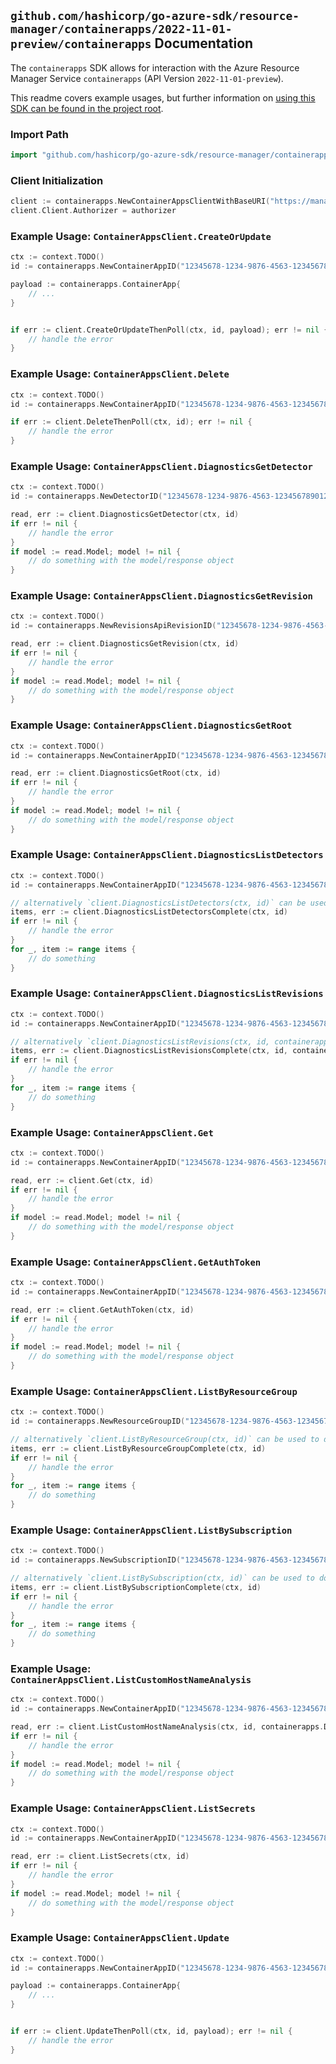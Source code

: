 
## `github.com/hashicorp/go-azure-sdk/resource-manager/containerapps/2022-11-01-preview/containerapps` Documentation

The `containerapps` SDK allows for interaction with the Azure Resource Manager Service `containerapps` (API Version `2022-11-01-preview`).

This readme covers example usages, but further information on [using this SDK can be found in the project root](https://github.com/hashicorp/go-azure-sdk/tree/main/docs).

### Import Path

```go
import "github.com/hashicorp/go-azure-sdk/resource-manager/containerapps/2022-11-01-preview/containerapps"
```


### Client Initialization

```go
client := containerapps.NewContainerAppsClientWithBaseURI("https://management.azure.com")
client.Client.Authorizer = authorizer
```


### Example Usage: `ContainerAppsClient.CreateOrUpdate`

```go
ctx := context.TODO()
id := containerapps.NewContainerAppID("12345678-1234-9876-4563-123456789012", "example-resource-group", "containerAppValue")

payload := containerapps.ContainerApp{
	// ...
}


if err := client.CreateOrUpdateThenPoll(ctx, id, payload); err != nil {
	// handle the error
}
```


### Example Usage: `ContainerAppsClient.Delete`

```go
ctx := context.TODO()
id := containerapps.NewContainerAppID("12345678-1234-9876-4563-123456789012", "example-resource-group", "containerAppValue")

if err := client.DeleteThenPoll(ctx, id); err != nil {
	// handle the error
}
```


### Example Usage: `ContainerAppsClient.DiagnosticsGetDetector`

```go
ctx := context.TODO()
id := containerapps.NewDetectorID("12345678-1234-9876-4563-123456789012", "example-resource-group", "containerAppValue", "detectorValue")

read, err := client.DiagnosticsGetDetector(ctx, id)
if err != nil {
	// handle the error
}
if model := read.Model; model != nil {
	// do something with the model/response object
}
```


### Example Usage: `ContainerAppsClient.DiagnosticsGetRevision`

```go
ctx := context.TODO()
id := containerapps.NewRevisionsApiRevisionID("12345678-1234-9876-4563-123456789012", "example-resource-group", "containerAppValue", "revisionValue")

read, err := client.DiagnosticsGetRevision(ctx, id)
if err != nil {
	// handle the error
}
if model := read.Model; model != nil {
	// do something with the model/response object
}
```


### Example Usage: `ContainerAppsClient.DiagnosticsGetRoot`

```go
ctx := context.TODO()
id := containerapps.NewContainerAppID("12345678-1234-9876-4563-123456789012", "example-resource-group", "containerAppValue")

read, err := client.DiagnosticsGetRoot(ctx, id)
if err != nil {
	// handle the error
}
if model := read.Model; model != nil {
	// do something with the model/response object
}
```


### Example Usage: `ContainerAppsClient.DiagnosticsListDetectors`

```go
ctx := context.TODO()
id := containerapps.NewContainerAppID("12345678-1234-9876-4563-123456789012", "example-resource-group", "containerAppValue")

// alternatively `client.DiagnosticsListDetectors(ctx, id)` can be used to do batched pagination
items, err := client.DiagnosticsListDetectorsComplete(ctx, id)
if err != nil {
	// handle the error
}
for _, item := range items {
	// do something
}
```


### Example Usage: `ContainerAppsClient.DiagnosticsListRevisions`

```go
ctx := context.TODO()
id := containerapps.NewContainerAppID("12345678-1234-9876-4563-123456789012", "example-resource-group", "containerAppValue")

// alternatively `client.DiagnosticsListRevisions(ctx, id, containerapps.DefaultDiagnosticsListRevisionsOperationOptions())` can be used to do batched pagination
items, err := client.DiagnosticsListRevisionsComplete(ctx, id, containerapps.DefaultDiagnosticsListRevisionsOperationOptions())
if err != nil {
	// handle the error
}
for _, item := range items {
	// do something
}
```


### Example Usage: `ContainerAppsClient.Get`

```go
ctx := context.TODO()
id := containerapps.NewContainerAppID("12345678-1234-9876-4563-123456789012", "example-resource-group", "containerAppValue")

read, err := client.Get(ctx, id)
if err != nil {
	// handle the error
}
if model := read.Model; model != nil {
	// do something with the model/response object
}
```


### Example Usage: `ContainerAppsClient.GetAuthToken`

```go
ctx := context.TODO()
id := containerapps.NewContainerAppID("12345678-1234-9876-4563-123456789012", "example-resource-group", "containerAppValue")

read, err := client.GetAuthToken(ctx, id)
if err != nil {
	// handle the error
}
if model := read.Model; model != nil {
	// do something with the model/response object
}
```


### Example Usage: `ContainerAppsClient.ListByResourceGroup`

```go
ctx := context.TODO()
id := containerapps.NewResourceGroupID("12345678-1234-9876-4563-123456789012", "example-resource-group")

// alternatively `client.ListByResourceGroup(ctx, id)` can be used to do batched pagination
items, err := client.ListByResourceGroupComplete(ctx, id)
if err != nil {
	// handle the error
}
for _, item := range items {
	// do something
}
```


### Example Usage: `ContainerAppsClient.ListBySubscription`

```go
ctx := context.TODO()
id := containerapps.NewSubscriptionID("12345678-1234-9876-4563-123456789012")

// alternatively `client.ListBySubscription(ctx, id)` can be used to do batched pagination
items, err := client.ListBySubscriptionComplete(ctx, id)
if err != nil {
	// handle the error
}
for _, item := range items {
	// do something
}
```


### Example Usage: `ContainerAppsClient.ListCustomHostNameAnalysis`

```go
ctx := context.TODO()
id := containerapps.NewContainerAppID("12345678-1234-9876-4563-123456789012", "example-resource-group", "containerAppValue")

read, err := client.ListCustomHostNameAnalysis(ctx, id, containerapps.DefaultListCustomHostNameAnalysisOperationOptions())
if err != nil {
	// handle the error
}
if model := read.Model; model != nil {
	// do something with the model/response object
}
```


### Example Usage: `ContainerAppsClient.ListSecrets`

```go
ctx := context.TODO()
id := containerapps.NewContainerAppID("12345678-1234-9876-4563-123456789012", "example-resource-group", "containerAppValue")

read, err := client.ListSecrets(ctx, id)
if err != nil {
	// handle the error
}
if model := read.Model; model != nil {
	// do something with the model/response object
}
```


### Example Usage: `ContainerAppsClient.Update`

```go
ctx := context.TODO()
id := containerapps.NewContainerAppID("12345678-1234-9876-4563-123456789012", "example-resource-group", "containerAppValue")

payload := containerapps.ContainerApp{
	// ...
}


if err := client.UpdateThenPoll(ctx, id, payload); err != nil {
	// handle the error
}
```
